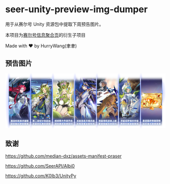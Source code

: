 # seer-unity-preview-img-dumper

用于从赛尔号 Unity 资源包中提取下周预告图片。

本项目为[赛尔号信息聚合页](https://seerinfo.yuyuqaq.cn/)的衍生子项目

Made with ❤️ by HurryWang(聿聿)

## 预告图片

<div align="center">
  <img src="img/preview.png" alt="res">
</div>

## 致谢

<https://github.com/median-dxz/assets-manifest-praser>

<https://github.com/SeerAPI/Albi0>

<https://github.com/K0lb3/UnityPy>
